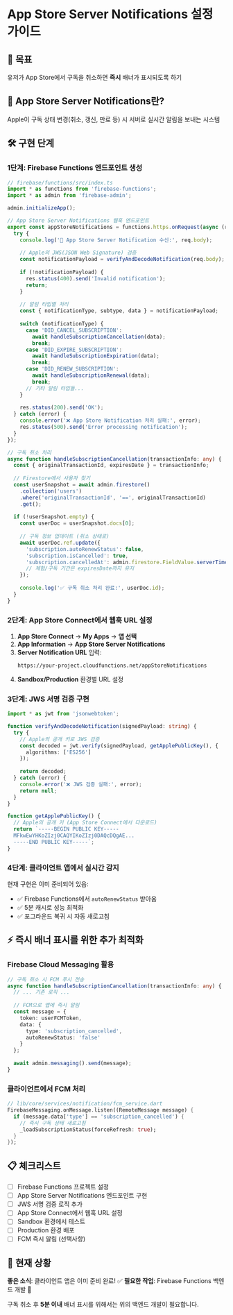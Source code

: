 # App Store Server Notifications 설정 가이드

## 🎯 목표
유저가 App Store에서 구독을 취소하면 **즉시** 배너가 표시되도록 하기

## 📡 App Store Server Notifications란?
Apple이 구독 상태 변경(취소, 갱신, 만료 등) 시 서버로 실시간 알림을 보내는 시스템

## 🛠️ 구현 단계

### **1단계: Firebase Functions 엔드포인트 생성**

```typescript
// firebase/functions/src/index.ts
import * as functions from 'firebase-functions';
import * as admin from 'firebase-admin';

admin.initializeApp();

// App Store Server Notifications 웹훅 엔드포인트
export const appStoreNotifications = functions.https.onRequest(async (req, res) => {
  try {
    console.log('📡 App Store Server Notification 수신:', req.body);
    
    // Apple의 JWS(JSON Web Signature) 검증
    const notificationPayload = verifyAndDecodeNotification(req.body);
    
    if (!notificationPayload) {
      res.status(400).send('Invalid notification');
      return;
    }
    
    // 알림 타입별 처리
    const { notificationType, subtype, data } = notificationPayload;
    
    switch (notificationType) {
      case 'DID_CANCEL_SUBSCRIPTION':
        await handleSubscriptionCancellation(data);
        break;
      case 'DID_EXPIRE_SUBSCRIPTION':
        await handleSubscriptionExpiration(data);
        break;
      case 'DID_RENEW_SUBSCRIPTION':
        await handleSubscriptionRenewal(data);
        break;
      // 기타 알림 타입들...
    }
    
    res.status(200).send('OK');
  } catch (error) {
    console.error('❌ App Store Notification 처리 실패:', error);
    res.status(500).send('Error processing notification');
  }
});

// 구독 취소 처리
async function handleSubscriptionCancellation(transactionInfo: any) {
  const { originalTransactionId, expiresDate } = transactionInfo;
  
  // Firestore에서 사용자 찾기
  const userSnapshot = await admin.firestore()
    .collection('users')
    .where('originalTransactionId', '==', originalTransactionId)
    .get();
    
  if (!userSnapshot.empty) {
    const userDoc = userSnapshot.docs[0];
    
    // 구독 정보 업데이트 (취소 상태로)
    await userDoc.ref.update({
      'subscription.autoRenewStatus': false,
      'subscription.isCancelled': true,
      'subscription.cancelledAt': admin.firestore.FieldValue.serverTimestamp(),
      // 체험/구독 기간은 expiresDate까지 유지
    });
    
    console.log('✅ 구독 취소 처리 완료:', userDoc.id);
  }
}
```

### **2단계: App Store Connect에서 웹훅 URL 설정**

1. **App Store Connect** → **My Apps** → **앱 선택**
2. **App Information** → **App Store Server Notifications**
3. **Server Notification URL** 입력:
   ```
   https://your-project.cloudfunctions.net/appStoreNotifications
   ```
4. **Sandbox/Production** 환경별 URL 설정

### **3단계: JWS 서명 검증 구현**

```typescript
import * as jwt from 'jsonwebtoken';

function verifyAndDecodeNotification(signedPayload: string) {
  try {
    // Apple의 공개 키로 JWS 검증
    const decoded = jwt.verify(signedPayload, getApplePublicKey(), {
      algorithms: ['ES256']
    });
    
    return decoded;
  } catch (error) {
    console.error('❌ JWS 검증 실패:', error);
    return null;
  }
}

function getApplePublicKey() {
  // Apple의 공개 키 (App Store Connect에서 다운로드)
  return `-----BEGIN PUBLIC KEY-----
  MFkwEwYHKoZIzj0CAQYIKoZIzj0DAQcDQgAE...
  -----END PUBLIC KEY-----`;
}
```

### **4단계: 클라이언트 앱에서 실시간 감지**

현재 구현은 이미 준비되어 있음:
- ✅ Firebase Functions에서 `autoRenewStatus` 받아옴
- ✅ 5분 캐시로 성능 최적화
- ✅ 포그라운드 복귀 시 자동 새로고침

## ⚡ 즉시 배너 표시를 위한 추가 최적화

### **Firebase Cloud Messaging 활용**
```typescript
// 구독 취소 시 FCM 푸시 전송
async function handleSubscriptionCancellation(transactionInfo: any) {
  // ... 기존 로직 ...
  
  // FCM으로 앱에 즉시 알림
  const message = {
    token: userFCMToken,
    data: {
      type: 'subscription_cancelled',
      autoRenewStatus: 'false'
    }
  };
  
  await admin.messaging().send(message);
}
```

### **클라이언트에서 FCM 처리**
```dart
// lib/core/services/notification/fcm_service.dart
FirebaseMessaging.onMessage.listen((RemoteMessage message) {
  if (message.data['type'] == 'subscription_cancelled') {
    // 즉시 구독 상태 새로고침
    _loadSubscriptionStatus(forceRefresh: true);
  }
});
```

## 📋 체크리스트

- [ ] Firebase Functions 프로젝트 설정
- [ ] App Store Server Notifications 엔드포인트 구현
- [ ] JWS 서명 검증 로직 추가
- [ ] App Store Connect에서 웹훅 URL 설정
- [ ] Sandbox 환경에서 테스트
- [ ] Production 환경 배포
- [ ] FCM 즉시 알림 (선택사항)

## 🔄 현재 상황

**좋은 소식**: 클라이언트 앱은 이미 준비 완료! ✅
**필요한 작업**: Firebase Functions 백엔드 개발 📝

구독 취소 후 **5분 이내** 배너 표시를 위해서는 위의 백엔드 개발이 필요합니다. 